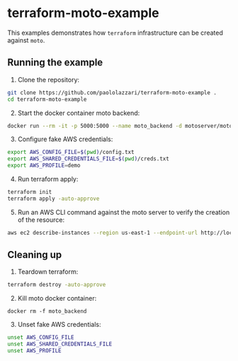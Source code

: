 # terraform-moto-example

This examples demonstrates how `terraform` infrastructure can be created against `moto`.

## Running the example

1. Clone the repository:

```bash
git clone https://github.com/paololazzari/terraform-moto-example .
cd terraform-moto-example
```

2. Start the docker container moto backend:

```bash
docker run --rm -it -p 5000:5000 --name moto_backend -d motoserver/moto:latest
```

3. Configure fake AWS credentials:

```bash
export AWS_CONFIG_FILE=$(pwd)/config.txt
export AWS_SHARED_CREDENTIALS_FILE=$(pwd)/creds.txt
export AWS_PROFILE=demo
```

4. Run terraform apply:

```bash
terraform init
terraform apply -auto-approve
```
5. Run an AWS CLI command against the moto server to verify the creation of the resource:

```bash
aws ec2 describe-instances --region us-east-1 --endpoint-url http://localhost:5000
```

## Cleaning up

1. Teardown terraform:

```bash
terraform destroy -auto-approve
```

2. Kill moto docker container:

```
docker rm -f moto_backend
```

3. Unset fake AWS credentials:

```bash
unset AWS_CONFIG_FILE
unset AWS_SHARED_CREDENTIALS_FILE
unset AWS_PROFILE
```

